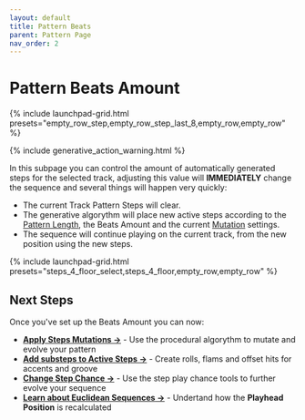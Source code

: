 ```yaml
---
layout: default
title: Pattern Beats
parent: Pattern Page
nav_order: 2
---
```

# Pattern Beats Amount

{% include launchpad-grid.html presets="empty_row_step,empty_row_step_last_8,empty_row,empty_row" %}

{% include generative_action_warning.html %}

In this subpage you can control the amount of automatically generated steps for the selected track, adjusting this value will **IMMEDIATELY** change the sequence and several things will happen very quickly:

- The current Track Pattern Steps will clear.
- The generative algorythm will place new active steps according to the [Pattern Length](pattern-length.html), the Beats Amount and the current [Mutation](pattern-mutations.html) settings.
- The sequence will continue playing on the current track, from the new position using the new steps.

{% include launchpad-grid.html presets="steps_4_floor_select,steps_4_floor,empty_row,empty_row" %}

## Next Steps

Once you've set up the Beats Amount you can now:

- **[Apply Steps Mutations →](pattern-mutations.html)** - Use the procedural algorythm to mutate and evolve your pattern
- **[Add substeps to Active Steps →](pattern-substeps.html)** - Create rolls, flams and offset hits for accents and groove
- **[Change Step Chance →](pattern-chance.html)** - Use the step play chance tools to further evolve your sequence
- **[Learn about **Euclidean Sequences** →](../advance/euclidean.html)** - Undertand how the **Playhead Position** is recalculated
